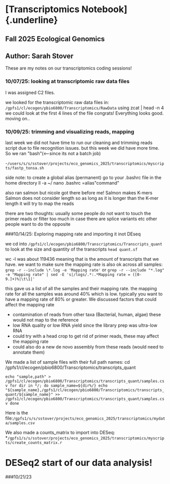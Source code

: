 # [Transcriptomics Notebook]{.underline}

## Fall 2025 Ecological Genomics

## Author: Sarah Stover

These are my notes on our transcriptomics coding sessions!

### 10/07/25: looking at transcriptomic raw data files

I was assigned C2 files.

we looked for the transcriptomic raw data files in: `/gpfs1/cl/ecogen/pbio6800/Transcriptomics/RawData` using zcat <filename> \| head -n 4 
we could look at the first 4 lines of the file 
congrats! Everything looks good. moving on..

### 10/09/25: trimming and visualizing reads, mapping 

last week we did not have time to run our cleaning and trimming reads script due to file recognition issues.
but this week we did have more time. So we ran "bash"(<--since its not a batch job)

-`/users/s/s/sstover/projects/eco_genomics_2025/transcriptomics/myscripts/fastp_tonsa.sh`

side note: to create a global alias (permanent) go to your .bashrc file in the home directory
  ll -a ~/ 
  nano .bashrc 
  <name>=alias"command"
  
also ran salmon but nicole got there before me! Salmon makes K-mers 
Salmon does not consider length so as long as it is longer than the K-mer length it will try to map the reads

there are two thoughts: usually some people do not want to touch the primer reads or filter too much in case there are splice variants etc 
other people want to do the opposite 

###10/14/25: Exploring mapping rate and importing it inot DEseq

we cd into `/gpfs1/cl/ecogen/pbio6800/Transcriptomics/Transcripts_quant` to look at the size and quantity of the transcripts 
`head quant.sf`

wc -l was about 119436 meaning that is the amount of transcripts that we have. 
we want to make sure the mapping rate is also ok across all samples:
`grep -r --include \*.log -e 'Mapping rate'`
or 
`grep -r --include "*.log" -e "Mapping rate" | sed -E 's|/logs/.*:.*Mapping rate = ([0-9.]+)%|\t\1|'`

this gave us a list of all the samples and their mapping rate. the mapping rate for all the samples was around 40% which is low. 
typically you want to have a mapping rate of 80% or greater. We discussed factors that could affect the mapping rate 
* contamination of reads from other taxa (Bacterial, human, algae) these would not map to the reference 
* low RNA quality or low RNA yield since the library prep was ultra-low RNA 
* could try with a head crop to get rid of primer reads, these may affect the mapping rate
* could also do a new de novo assembly from these reads (would need to annotate them) 

We made a list of sample files with their full path names: 
cd /gpfs1/cl/ecogen/pbio6800/Transcriptomics/transcripts_quant

`echo "sample,path" > /gpfs1/cl/ecogen/pbio6800/Transcriptomics/transcripts_quant/samples.csv
for dir in */; do
  sample_name=${dir%/}
  echo "${sample_name},/gpfs1/cl/ecogen/pbio6800/Transcriptomics/transcripts_quant/${sample_name}" >> /gpfs1/cl/ecogen/pbio6800/Transcriptomics/transcripts_quant/samples.csv
done`

Here is the file:`/gpfs1/s/s/sstover/projects/eco_genomics_2025/transcriptomics/mydata/samples.csv`

We also made a counts_matrix to import into DESeq: 
*`/gpfs1/s/s/sstover/projects/eco_genomics_2025/transcriptomics/myscripts/create_counts_matrix.r`

# DESeq2 start of our data analysis! 

###10/21/23


